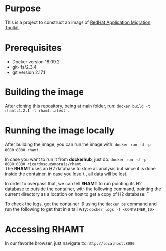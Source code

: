# Purpose
This is a project to construct an image of [RedHat Application Migration Toolkit](https://developers.redhat.com/products/rhamt/overview/).

# Prerequisites
* Docker version 18.09.2
* git-lfs/2.3.4
* git version 2.17.1

# Building the image
After cloning this repository, being at main folder, run: `docker build -t rhamt:4.2.1 -t rhamt:latest .`

# Running the image locally
After building the image, you can run the image with: `docker run -d -p 8080:8080 rhamt`.

In case you want to run it from  **dockerhub**, just do: `docker run -d -p 8080:8080 ricardosouzamorais/rhamt`<br/>
The **RHAMT** uses an H2 database to store all analysis but since it is done inside the container, in case you lose it , all data will be lost.

In order to overpass that, we can tell **RHAMT** to run pointing its H2 database to outside the container, with the following command, pointing the current directory as a location on host to get a copy of H2 database: ``

To check the logs, get the container ID using the `docker ps` command and run the following to get that in a tail way: `docker logs -f <CONTAINER_ID>`

# Accessing RHAMT

In our favorite browser, just navigate to: `http://localhost:8080`

